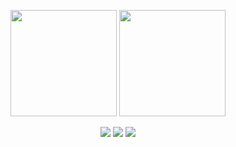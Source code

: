 <p align="center">
    <img height="170" src="https://github-readme-stats.vercel.app/api?username=sakurafisch&show_icons=true&theme=react">
    <img height="170" src="https://github-readme-stats.vercel.app/api/top-langs/?username=sakurafisch&langs_count=7&layout=compact&hide=less,objective-c,powershell,html,css,javascript,cmake,shell,ruby,batchfile,starlark,assembly,makefile,dockerfile,c,c%23&theme=react"
</p>

<p align="center">
    <img src="https://img.shields.io/badge/C%2b%2b-00599C?style=flat-square&logo=c%2b%2b&logoColor=ffffff" />
    <img src="https://img.shields.io/badge/GoLang-00ADD8?style=flat-square&logo=go&logoColor=ffffff" />
    <img src="https://img.shields.io/badge/Typescript-007ACC?style=flat-square&logo=TypeScript&logoColor=ffffff" />
</p>
